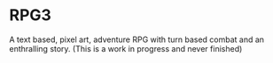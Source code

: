 # RPG3
A text based, pixel art, adventure RPG with turn based combat and an enthralling story.
(This is a work in progress and never finished)
